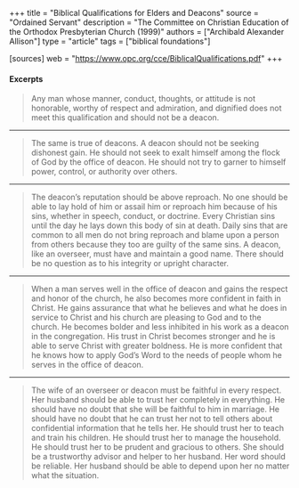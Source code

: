+++
title = "Biblical Qualifications for Elders and Deacons"
source = "Ordained Servant"
description = "The Committee on Christian Education of the Orthodox Presbyterian Church (1999)"
authors = ["Archibald Alexander Allison"]
type = "article"
tags = ["biblical foundations"]

[sources]
web = "https://www.opc.org/cce/BiblicalQualifications.pdf"
+++

#### Excerpts

> Any man whose manner, conduct, thoughts, or attitude is not honorable, worthy of respect and admiration, and dignified does not meet this qualification and should not be a deacon.

------

> The same is true of deacons. A deacon should not be seeking
dishonest gain. He should not seek to exalt himself among the flock of God by the office of deacon. He should not try to garner to himself power, control, or authority over others.

------

> The deacon’s reputation should be above reproach. No one should be able to lay hold of him or assail him or reproach him because of his sins, whether in speech, conduct, or doctrine. Every Christian sins until the day he lays down this body of sin at death. Daily sins that are common to all men do not bring reproach and blame upon a person from others because they too are guilty of the same sins. A deacon, like an overseer, must have and maintain a good name. There should be no question as to his integrity or upright character.

------

> When a man serves well in the office of deacon and gains the respect and honor of the church, he also becomes more confident in faith in Christ. He gains assurance that what he believes and what he does in service to Christ and his church are pleasing to God and to the church. He becomes bolder and less inhibited in his work as a deacon in the congregation. His trust in Christ becomes stronger and he is able to serve Christ with greater boldness. He is more confident that he knows how to apply God’s Word to the needs of people whom he serves in the office of deacon.

-------

> The wife of an overseer or deacon must be faithful in every respect. Her husband should be able to trust her completely in everything. He should have no doubt that she will be faithful to him in marriage. He should have no doubt that he can trust her not to tell others about confidential information that he tells her. He should trust her to teach and train his children. He should trust her to manage the household. He should trust her to be prudent and gracious to others. She should be a trustworthy advisor and helper to her husband. Her word should be reliable. Her husband should be able to depend upon her no matter what the situation.
